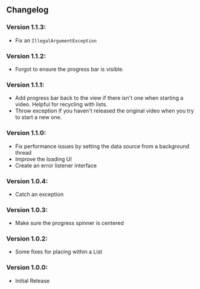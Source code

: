 ## Changelog

### Version 1.1.3:
- Fix an `IllegalArgumentException`

### Version 1.1.2:
- Forgot to ensure the progress bar is visible.

### Version 1.1.1:
- Add progress bar back to the view if there isn't one when starting a video. Helpful for recycling with lists.
- Throw exception if you haven't released the original video when you try to start a new one.

### Version 1.1.0:
- Fix performance issues by setting the data source from a background thread
- Improve the loading UI
- Create an error listener interface

### Version 1.0.4:
- Catch an exception

### Version 1.0.3:
- Make sure the progress spinner is centered

### Version 1.0.2:
- Some fixes for placing within a List

### Version 1.0.0:
- Initial Release